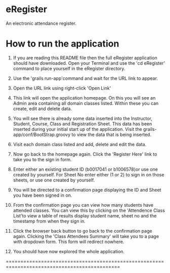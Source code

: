 eRegister
=========

An electronic attendance register.

How to run the application
==========================

1. If you are reading this README file then the full eRegister application should have downloaded. Open your Terminal and use the 'cd eRegister' command to place yourself in the eRegister directory.

2. Use the 'grails run-app'command and wait for the URL link to appear. 

3. Open the URL link using right-click 'Open Link'

4. This link will open the application homepage. On this you will see an Admin area containing all domain classes listed. Within these you can create, edit and delete data. 

5. You will see there is already some data inserted into the Instructor, Student, Course, Class and Registration Sheet. This data has been inserted during your initial start up of the application. Visit the grails-app/conf/BootStrap.groovy to view the data that is being inserted. 

6. Visit each domain class listed and add, delete and edit the data.

7. Now go back to the homepage again. Click the 'Register Here' link to take you to the sign in form.

8. Enter either an existing student ID (b0017041 or b1006578)or use one created by yourself. For Sheet No enter either (1 or 2) to sign in on those sheets, or use one created by yourself.

9. You will be directed to a confirmation page displaying the ID and Sheet you have been signed in on. 

10. From the confirmation page you can view how many students have attended classes. You can view this by clicking on the 'Attendence Class List'to view a table of results display student name, sheet no and the timestamp from when they sign in.

11. Click the browser back button to go back to the confirmation page again. Clicking the 'Class Attendees Summary' will take you to a page with dropdown form. This form will redirect nowhere.

12. You should have now explored the whole application. 


=============================================================================================

